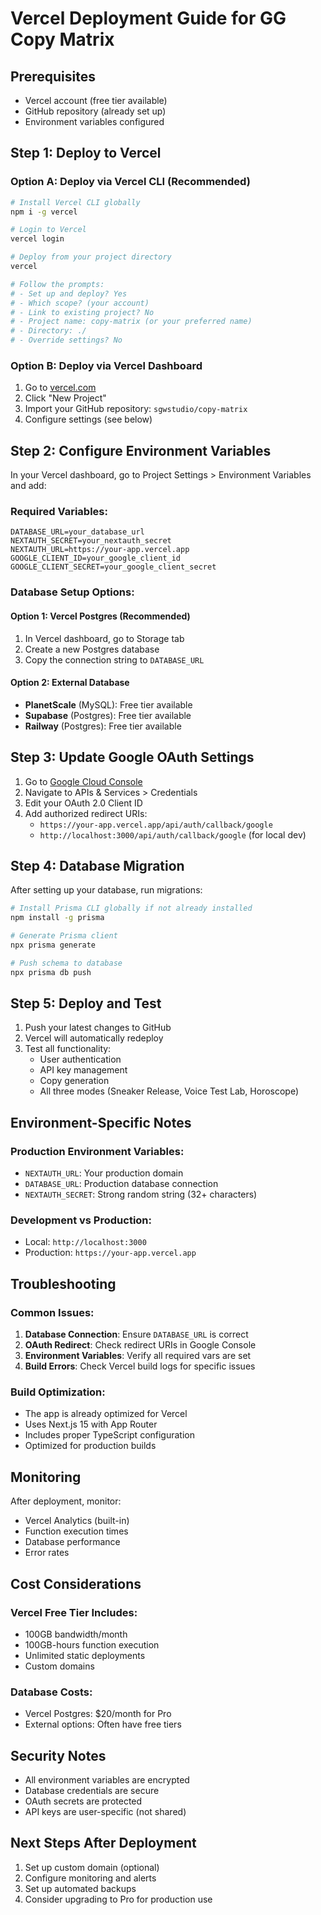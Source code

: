# Vercel Deployment Guide for GG Copy Matrix

## Prerequisites
- Vercel account (free tier available)
- GitHub repository (already set up)
- Environment variables configured

## Step 1: Deploy to Vercel

### Option A: Deploy via Vercel CLI (Recommended)
```bash
# Install Vercel CLI globally
npm i -g vercel

# Login to Vercel
vercel login

# Deploy from your project directory
vercel

# Follow the prompts:
# - Set up and deploy? Yes
# - Which scope? (your account)
# - Link to existing project? No
# - Project name: copy-matrix (or your preferred name)
# - Directory: ./
# - Override settings? No
```

### Option B: Deploy via Vercel Dashboard
1. Go to [vercel.com](https://vercel.com)
2. Click "New Project"
3. Import your GitHub repository: `sgwstudio/copy-matrix`
4. Configure settings (see below)

## Step 2: Configure Environment Variables

In your Vercel dashboard, go to Project Settings > Environment Variables and add:

### Required Variables:
```
DATABASE_URL=your_database_url
NEXTAUTH_SECRET=your_nextauth_secret
NEXTAUTH_URL=https://your-app.vercel.app
GOOGLE_CLIENT_ID=your_google_client_id
GOOGLE_CLIENT_SECRET=your_google_client_secret
```

### Database Setup Options:

#### Option 1: Vercel Postgres (Recommended)
1. In Vercel dashboard, go to Storage tab
2. Create a new Postgres database
3. Copy the connection string to `DATABASE_URL`

#### Option 2: External Database
- **PlanetScale** (MySQL): Free tier available
- **Supabase** (Postgres): Free tier available
- **Railway** (Postgres): Free tier available

## Step 3: Update Google OAuth Settings

1. Go to [Google Cloud Console](https://console.cloud.google.com)
2. Navigate to APIs & Services > Credentials
3. Edit your OAuth 2.0 Client ID
4. Add authorized redirect URIs:
   - `https://your-app.vercel.app/api/auth/callback/google`
   - `http://localhost:3000/api/auth/callback/google` (for local dev)

## Step 4: Database Migration

After setting up your database, run migrations:

```bash
# Install Prisma CLI globally if not already installed
npm install -g prisma

# Generate Prisma client
npx prisma generate

# Push schema to database
npx prisma db push
```

## Step 5: Deploy and Test

1. Push your latest changes to GitHub
2. Vercel will automatically redeploy
3. Test all functionality:
   - User authentication
   - API key management
   - Copy generation
   - All three modes (Sneaker Release, Voice Test Lab, Horoscope)

## Environment-Specific Notes

### Production Environment Variables:
- `NEXTAUTH_URL`: Your production domain
- `DATABASE_URL`: Production database connection
- `NEXTAUTH_SECRET`: Strong random string (32+ characters)

### Development vs Production:
- Local: `http://localhost:3000`
- Production: `https://your-app.vercel.app`

## Troubleshooting

### Common Issues:
1. **Database Connection**: Ensure `DATABASE_URL` is correct
2. **OAuth Redirect**: Check redirect URIs in Google Console
3. **Environment Variables**: Verify all required vars are set
4. **Build Errors**: Check Vercel build logs for specific issues

### Build Optimization:
- The app is already optimized for Vercel
- Uses Next.js 15 with App Router
- Includes proper TypeScript configuration
- Optimized for production builds

## Monitoring

After deployment, monitor:
- Vercel Analytics (built-in)
- Function execution times
- Database performance
- Error rates

## Cost Considerations

### Vercel Free Tier Includes:
- 100GB bandwidth/month
- 100GB-hours function execution
- Unlimited static deployments
- Custom domains

### Database Costs:
- Vercel Postgres: $20/month for Pro
- External options: Often have free tiers

## Security Notes

- All environment variables are encrypted
- Database credentials are secure
- OAuth secrets are protected
- API keys are user-specific (not shared)

## Next Steps After Deployment

1. Set up custom domain (optional)
2. Configure monitoring and alerts
3. Set up automated backups
4. Consider upgrading to Pro for production use

